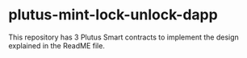 # plutus-mint-lock-unlock-dapp
This repository has 3 Plutus Smart contracts to implement the design explained in the ReadME file. 
